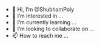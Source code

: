 - 👋 Hi, I’m @ShubhamPoly
- 👀 I’m interested in ...
- 🌱 I’m currently learning ...
- 💞️ I’m looking to collaborate on ...
- 📫 How to reach me ...

<!---
ShubhamPoly/ShubhamPoly is a ✨ special ✨ repository because its `README.md` (this file) appears on your GitHub profile.
You can click the Preview link to take a look at your changes.
--->
